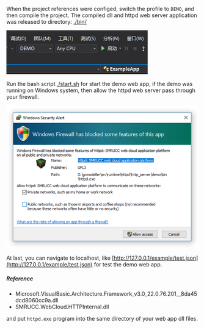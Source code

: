 When the project references were configed, switch the profile to ``DEMO``, and then compile the project. The compiled dll and httpd web server application was released to directory: [./bin/](./bin/)

![](./images/DEMO_profile.bmp)

Run the bash script [./start.sh](./start.sh) for start the demo web app, if the demo was running on Windows system, then allow the httpd web server pass through your firewall.

![](./images/uac.png)

At last, you can navigate to localhost, like [http://127.0.0.1/example/test.json](http://127.0.0.1/example/test.json) for test the demo web app.

##### Reference

+ Microsoft.VisualBasic.Architecture.Framework_v3.0_22.0.76.201__8da45dcd8060cc9a.dll
+ SMRUCC.WebCloud.HTTPInternal.dll

and put ``httpd.exe`` program into the same directory of your web app dll files.

